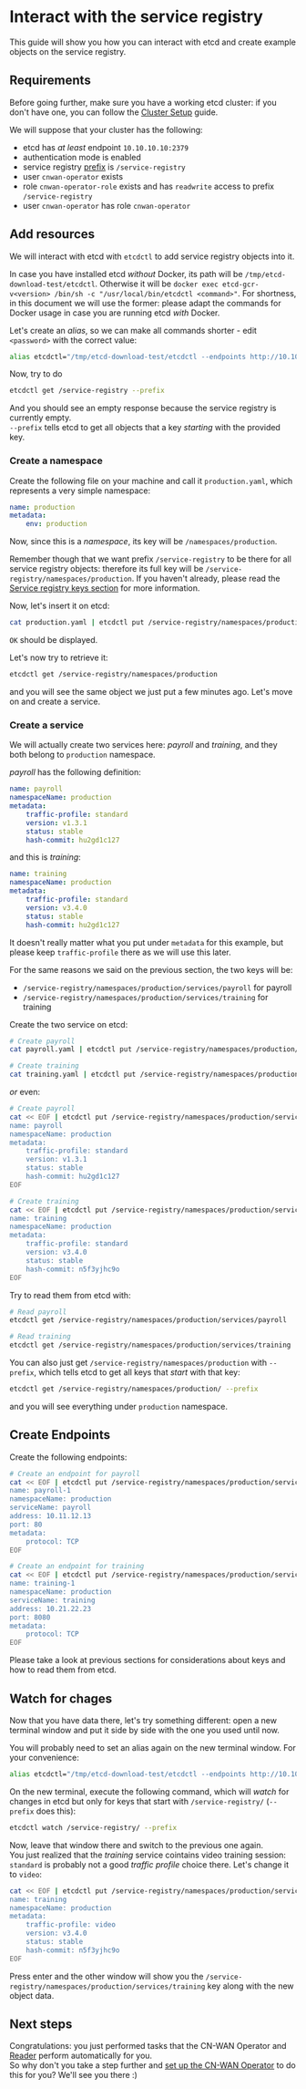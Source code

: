 # Interact with the service registry

This guide will show you how you can interact with etcd and create example objects on the service registry.

## Requirements

Before going further, make sure you have a working etcd cluster: if you don't have one, you can follow the [Cluster Setup](#../cluster_setup.md) guide.

We will suppose that your cluster has the following:

* etcd has *at least* endpoint `10.10.10.10:2379`
* authentication mode is enabled
* service registry [prefix](../concepts.md#prefix) is `/service-registry`
* user `cnwan-operator` exists
* role `cnwan-operator-role` exists and has `readwrite` access to prefix `/service-registry`
* user `cnwan-operator` has role `cnwan-operator`

## Add resources

We will interact with etcd with `etcdctl` to add service registry objects into it.

In case you have installed etcd *without* Docker, its path will be `/tmp/etcd-download-test/etcdctl`. Otherwise it will be `docker exec etcd-gcr-v<version> /bin/sh -c "/usr/local/bin/etcdctl <command>"`. For shortness, in this document we will use the former: please adapt the commands for Docker usage in case you are running etcd *with* Docker.

Let's create an *alias*, so we can make all commands shorter - edit `<password>` with the correct value:

```bash
alias etcdctl="/tmp/etcd-download-test/etcdctl --endpoints http://10.10.10.10:2379 --user cnwan-operator:<password>"
```

Now, try to do

```bash
etcdctl get /service-registry --prefix
```

And you should see an empty response because the service registry is currently empty.  
`--prefix` tells etcd to get all objects that a key *starting* with the provided key.

### Create a namespace

Create the following file on your machine and call it `production.yaml`, which represents a very simple namespace:

```yaml
name: production
metadata:
    env: production
```

Now, since this is a *namespace*, its key will be `/namespaces/production`.

Remember though that we want prefix `/service-registry` to be there for all service registry objects: therefore its full key will be `/service-registry/namespaces/production`.
If you haven't already, please read the [Service registry keys section](./concepts.md#service-registry-keys) for more information.

Now, let's insert it on etcd:

```bash
cat production.yaml | etcdctl put /service-registry/namespaces/production
```

`OK` should be displayed.

Let's now try to retrieve it:

```bash
etcdctl get /service-registry/namespaces/production
```

and you will see the same object we just put a few minutes ago. Let's move on and create a service.

### Create a service

We will actually create two services here: *payroll* and *training*, and they both belong to `production` namespace.

*payroll* has the following definition:

```yaml
name: payroll
namespaceName: production
metadata:
    traffic-profile: standard
    version: v1.3.1
    status: stable
    hash-commit: hu2gd1c127
```

and this is *training*:

```yaml
name: training
namespaceName: production
metadata:
    traffic-profile: standard
    version: v3.4.0
    status: stable
    hash-commit: hu2gd1c127
```

It doesn't really matter what you put under `metadata` for this example, but please keep `traffic-profile` there as we will use this later.

For the same reasons we said on the previous section, the two keys will be:

* `/service-registry/namespaces/production/services/payroll` for payroll
* `/service-registry/namespaces/production/services/training` for training

Create the two service on etcd:

```bash
# Create payroll
cat payroll.yaml | etcdctl put /service-registry/namespaces/production/services/payroll

# Create training
cat training.yaml | etcdctl put /service-registry/namespaces/production/services/training
```

*or* even:

```bash
# Create payroll
cat << EOF | etcdctl put /service-registry/namespaces/production/services/payroll
name: payroll
namespaceName: production
metadata:
    traffic-profile: standard
    version: v1.3.1
    status: stable
    hash-commit: hu2gd1c127
EOF

# Create training
cat << EOF | etcdctl put /service-registry/namespaces/production/services/training
name: training
namespaceName: production
metadata:
    traffic-profile: standard
    version: v3.4.0
    status: stable
    hash-commit: n5f3yjhc9o
EOF
```

Try to read them from etcd with:

```bash
# Read payroll
etcdctl get /service-registry/namespaces/production/services/payroll

# Read training
etcdctl get /service-registry/namespaces/production/services/training
```

You can also just get `/service-registry/namespaces/production` with `--prefix`, which tells etcd to get all keys that *start* with that key:

```bash
etcdctl get /service-registry/namespaces/production/ --prefix
```

and you will see everything under `production` namespace.

## Create Endpoints

Create the following endpoints:

```bash
# Create an endpoint for payroll
cat << EOF | etcdctl put /service-registry/namespaces/production/services/payroll/endpoints/payroll-1
name: payroll-1
namespaceName: production
serviceName: payroll
address: 10.11.12.13
port: 80
metadata:
    protocol: TCP
EOF

# Create an endpoint for training
cat << EOF | etcdctl put /service-registry/namespaces/production/services/training/endpoints/training-1
name: training-1
namespaceName: production
serviceName: training
address: 10.21.22.23
port: 8080
metadata:
    protocol: TCP
EOF
```

Please take a look at previous sections for considerations about keys and how to read them from etcd.

## Watch for chages

Now that you have data there, let's try something different: open a new terminal window and put it side by side with the one you used until now.

You will probably need to set an alias again on the new terminal window. For your convenience:

```bash
alias etcdctl="/tmp/etcd-download-test/etcdctl --endpoints http://10.10.10.10:2379 --user cnwan-operator:<password>"
```

On the new terminal, execute the following command, which will *watch* for changes in etcd but only for keys that start with `/service-registry/` (`--prefix` does this):

```bash
etcdctl watch /service-registry/ --prefix
```

Now, leave that window there and switch to the previous one again.  
You just realized that the *training* service cointains video training session: `standard` is probably not a good *traffic profile* choice there. Let's change it to `video`:

```bash
cat << EOF | etcdctl put /service-registry/namespaces/production/services/training
name: training
namespaceName: production
metadata:
    traffic-profile: video
    version: v3.4.0
    status: stable
    hash-commit: n5f3yjhc9o
EOF
```

Press enter and the other window will show you the `/service-registry/namespaces/production/services/training` key along with the new object data.

## Next steps

Congratulations: you just performed tasks that the CN-WAN Operator and [Reader](https://github.com/CloudNativeSDWAN/cnwan-reader) perform automatically for you.  
So why don't you take a step further and [set up the CN-WAN Operator](./configure_with_operator.md) to do this for you? We'll see you there :)
